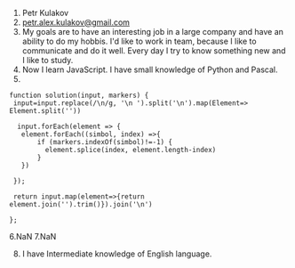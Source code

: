 1. Petr Kulakov
2. petr.alex.kulakov@gmail.com
3. My goals are to have an interesting job in a large company and have an ability to do my hobbis. I'd like to work in team, because I like to communicate and do it well. Every day I try to know something new and I like to study.
4. Now I learn JavaScript. I have small knowledge of Python and Pascal.
5. 
 ``` 
 function solution(input, markers) {
  input=input.replace(/\n/g, '\n ').split('\n').map(Element=> Element.split(''))

   input.forEach(element => {
    element.forEach((simbol, index) =>{
        if (markers.indexOf(simbol)!=-1) {
          element.splice(index, element.length-index)
        }
    })
    
  });

  return input.map(element=>{return element.join('').trim()}).join('\n')
  
};
```
6.NaN
7.NaN

8. I have Intermediate knowledge of English language.
